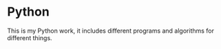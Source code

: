 # Python
This is my Python work, it includes different programs and algorithms for different things. 

